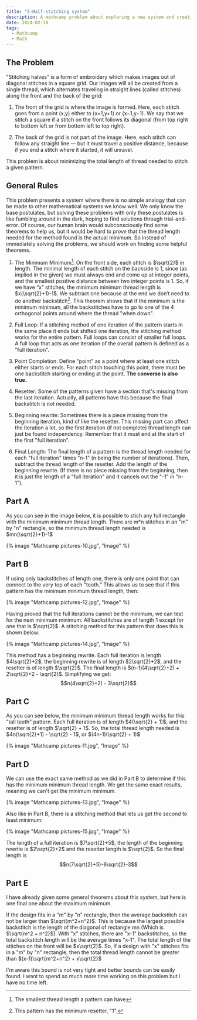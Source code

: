 ```yaml
---
title: "5-Half-stitching system"
description: A mathcamp problem about exploring a new system and creating theorems from postulates. 
date: 2024-02-18
tags:
  - Mathcamp
  - Math
---
```

## The Problem
"Stitching halves" is a form of embroidery which makes images out of diagonal stitches in a square grid. Our images will all be created from a single thread, which alternates traveling in straight lines (called stitches) along the front and the back of the grid:

1. The front of the grid is where the image is formed. Here, each stitch goes from a point (x,y) either to (x+1,y+1) or (x−1,y−1). We say that we stitch a square if a stitch on the front follows its diagonal (from top right to bottom left or from bottom left to top right).

2. The back of the grid is not part of the image. Here, each stitch can follow any straight line — but it must travel a positive distance, because if you end a stitch where it started, it will unravel.

This problem is about minimizing the total length of thread needed to stitch a given pattern.

## General Rules
This problem presents a system where there is no simple analogy that can be made to other mathematical systems we know well. We only know the base postulates, but solving these problems with only these postulates is like fumbling around in the dark, hoping to find solutions through trial-and-error. Of course, our human brain would subconsciously find some theorems to help us, but it would be hard to <i>prove</i> that the thread length needed for the method found is the actual minimum. So instead of immediately solving the problems, we should work on finding some helpful theorems. 

1. The Minimum Minimum[^1]: On the front side, each stitch is $\sqrt{2}$ in length. The minimal length of each stitch on the backside is 1, since (as implied in the given) we must always end and come up at integer points, and the smallest positive distance between two integer points is 1. So, if we have “x” stitches, the minimum minimum thread length is $x(\sqrt{2}+1)-1$. We subtract one because at the end we don’t need to do another backstitch[^2]. This theorem shows that if the minimum is the minimum minimum, all the backstitches have to go to one of the 4 orthogonal points around where the thread "when down". 

2. Full Loop: If a stitching method of one iteration of the pattern starts in the same place it ends but shifted one iteration, the stitching method works for the entire pattern. Full loops can consist of smaller full loops. A full loop that acts as one iteration of the overall pattern is defined as a "full iteration".

3. Point Completion: Define "point" as a point where at least one stitch either starts or ends. For each stitch touching this point, there must be one backstitch starting or ending at the point. <b>The converse is also true.</b>

4. Resetter: Some of the patterns given have a section that's missing from the last iteration. Actually, all patterns have this because the final backstitch is not needed.

5. Beginning rewrite: Sometimes there is a piece missing from the beginning iteration, kind of like the resetter. This missing part can affect the iteration a lot, so the first iteration (if not complete) thread length can just be found independency. Remember that it must end at the start of the first "full iteration". 

6. Final Length: The final length of a pattern is the thread length needed for each "full iteration" times "n-1" (n being the number of iterations). Then, subtract the thread length of the resetter. Add the length of the beginning rewrite. (If there is no piece missing from the beginning, then it is just the length of a "full iteration" and it cancels out the "-1" in "n-1"). 

## Part A
As you can see in the image below, it is possible to stich any full rectangle with the minimum minimum thread length. There are m*n stitches in an "m" by "n" rectangle, so the minimum thread length needed is $mn(\sqrt{2}+1)-1$

{% image "Mathcamp pictures-10.jpg", "Image" %}

## Part B
If using only backstitches of length one, there is only one point that can connect to the very top of each "tooth." This allows us to see that if this pattern has the minimum minimum thread length, then:

{% image "Mathcamp pictures-12.jpg", "Image" %}

Having proved that the full iterations cannot be the minimum, we can test for the next minimum minimum: All backstitches are of length 1 except for one that is $\sqrt{2}$. A stitching method for this pattern that does this is shown below:

{% image "Mathcamp pictures-14.jpg", "Image" %}

This method has a beginning rewrite. Each full iteration is length $4\sqrt{2}+2$, the beginning rewrite is of length $2\sqrt{2}+2$, and the resetter is of length $\sqrt{2}$. The final length is $(n-1)(4\sqrt{2}+2) + 2\sqrt{2}+2 - \sqrt{2}$. Simplifying we get:
$$n(4\sqrt{2}+2) - 3\sqrt{2}$$

## Part C
As you can see below, the minimum minimum thread length works for this "tall teeth" pattern. Each full iteration is of length $4(\sqrt{2} + 1)$, and the resetter is of length $\sqrt{2} + 1$. So, the total thread length needed is $4n(\sqrt{2}+1) - \sqrt{2} - 1$, or $(4n-1)(\sqrt{2} + 1)$

{% image "Mathcamp pictures-11.jpg", "Image" %}

## Part D
We can use the exact same method as we did in Part B to determine if this has the minimum minimum thread length. We get the same exact results, meaning we can't get the minimum minimum.

{% image "Mathcamp pictures-13.jpg", "Image" %}

Also like in Part B, there is a stitching method that lets us get the second to least minimum:

{% image "Mathcamp pictures-15.jpg", "Image" %}

The length of a full iteration is $7\sqrt{2}+5$, the length of the beginning rewrite is $2\sqrt{2}+2$ and the resetter length is $\sqrt{2}$. So the final length is $$n(7\sqrt{2}+5)-6\sqrt{2}-3$$

## Part E
I have already given some general theorems about this system, but here is one final one about the maximum minimum.

If the design fits in a "m" by "n" rectangle, then the average backstitch can not be larger than $\sqrt{m^2+n^2}$. This is because the largest possible backstitch is the length of the diagonal of rectangle mn (Which is $\sqrt{m^2 + n^2}$). With "x" stitches, there are "x-1" backstitches, so the total backstitch length will be the average times "x-1". The total length of the stitches on the front will be $x\sqrt{2}$. So, if a design with "x" stitches fits in a "m" by "n" rectangle, then the total thread length cannot be greater than $(x-1)\sqrt{m^2+n^2} + x\sqrt{2}$

I'm aware this bound is not very tight and better bounds can be easily found. I want to spend so much more time working on this problem but I have no time left. 

[^1]: The smallest thread length a pattern can have
[^2]: This pattern has the minimum resetter, "1".

